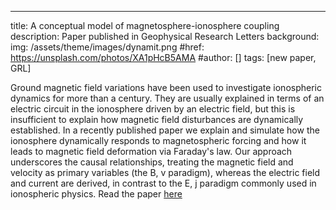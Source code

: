 ---
title: A conceptual model of magnetosphere-ionosphere coupling
description: Paper published in Geophysical Research Letters
background:
  img: /assets/theme/images/dynamit.png
  #href: https://unsplash.com/photos/XA1pHcB5AMA
#author: []
tags: [new paper, GRL]

Ground magnetic field variations have been used to investigate ionospheric dynamics for more than a century. They are usually explained in terms of an electric circuit in the ionosphere driven by an electric field, but this is insufficient to explain how magnetic field disturbances are dynamically established. In a recently published paper we explain and simulate how the ionosphere dynamically responds to magnetospheric forcing and how it leads to magnetic field deformation via Faraday's law. Our approach underscores the causal relationships, treating the magnetic field and velocity as primary variables (the B, v paradigm), whereas the electric field and current are derived, in contrast to the E, j paradigm commonly used in ionospheric physics. Read the paper [here](https://agupubs.onlinelibrary.wiley.com/doi/full/10.1029/2024GL108695)